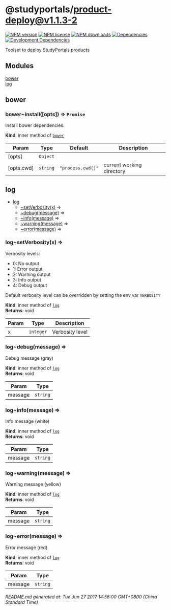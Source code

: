 # @studyportals/product-deploy@v1.1.3-2

<a href="https://www.npmjs.com/package/@studyportals/product-deploy" title="View this project on NPM" target="_blank"><img src="https://img.shields.io/npm/v/@studyportals/product-deploy.svg?style=flat" alt="NPM version" /></a>
<a href="https://www.npmjs.com/package/@studyportals/product-deploy" title="View this project on NPM" target="_blank"><img src="https://img.shields.io/npm/l/@studyportals/product-deploy.svg?style=flat" alt="NPM license" /></a>
<a href="https://www.npmjs.com/package/@studyportals/product-deploy" title="View this project on NPM" target="_blank"><img src="https://img.shields.io/npm/dm/@studyportals/product-deploy.svg?style=flat" alt="NPM downloads" /></a>
<a href="https://david-dm.org/studyportals/product-deploy" title="View this project on David" target="_blank"><img src="https://img.shields.io/david/studyportals/product-deploy.svg?style=flat" alt="Dependencies" /></a>
<a href="https://david-dm.org/studyportals/product-deploy" title="View this project on David" target="_blank"><img src="https://img.shields.io/david/dev/studyportals/product-deploy.svg?style=flat" alt="Development Dependencies" /></a>

Toolset to deploy StudyPortals products

## Modules

<dl>
<dt><a href="#module_bower">bower</a></dt>
<dd></dd>
<dt><a href="#module_log">log</a></dt>
<dd></dd>
</dl>

<a name="module_bower"></a>

## bower
<a name="module_bower..install"></a>

### bower~install([opts]) ⇒ <code>Promise</code>
Install bower dependencies.

**Kind**: inner method of [<code>bower</code>](#module_bower)  

| Param | Type | Default | Description |
| --- | --- | --- | --- |
| [opts] | <code>Object</code> |  |  |
| [opts.cwd] | <code>string</code> | <code>&quot;process.cwd()&quot;</code> | current working directory |

<a name="module_log"></a>

## log

* [log](#module_log)
    * [~setVerbosity(x)](#module_log..setVerbosity) ⇒
    * [~debug(message)](#module_log..debug) ⇒
    * [~info(message)](#module_log..info) ⇒
    * [~warning(message)](#module_log..warning) ⇒
    * [~error(message)](#module_log..error) ⇒

<a name="module_log..setVerbosity"></a>

### log~setVerbosity(x) ⇒
Verbosity levels:- 0: No output- 1: Error output- 2: Warning output- 3: Info output- 4: Debug outputDefault verbosity level can be overridden by setting the env var `VERBOSITY`

**Kind**: inner method of [<code>log</code>](#module_log)  
**Returns**: void  

| Param | Type | Description |
| --- | --- | --- |
| x | <code>integer</code> | Verbosity level |

<a name="module_log..debug"></a>

### log~debug(message) ⇒
Debug message (gray)

**Kind**: inner method of [<code>log</code>](#module_log)  
**Returns**: void  

| Param | Type |
| --- | --- |
| message | <code>string</code> | 

<a name="module_log..info"></a>

### log~info(message) ⇒
Info message (white)

**Kind**: inner method of [<code>log</code>](#module_log)  
**Returns**: void  

| Param | Type |
| --- | --- |
| message | <code>string</code> | 

<a name="module_log..warning"></a>

### log~warning(message) ⇒
Warning message (yellow)

**Kind**: inner method of [<code>log</code>](#module_log)  
**Returns**: void  

| Param | Type |
| --- | --- |
| message | <code>string</code> | 

<a name="module_log..error"></a>

### log~error(message) ⇒
Error message (red)

**Kind**: inner method of [<code>log</code>](#module_log)  
**Returns**: void  

| Param | Type |
| --- | --- |
| message | <code>string</code> | 


_README.md generated at: Tue Jun 27 2017 14:56:00 GMT+0800 (China Standard Time)_